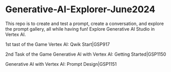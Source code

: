 # Generative-AI-Explorer-June2024
This repo is to create and test a prompt, create a conversation, and explore the prompt gallery, all while having fun! Explore Generative AI Studio in Vertex AI.

1st tast of the Game
Vertex AI: Qwik Start|GSP917

2nd Task of the Game
Generative AI with Vertex AI: Getting Started|GSP1150

Generative AI with Vertex AI: Prompt Design|GSP1151


